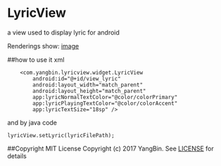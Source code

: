 # LyricView
a view used to display lyric for android

Renderings show:
[image](/image/Animation.gif)


##how to use it
xml
```
    <com.yangbin.lyricview.widget.LyricView
        android:id="@+id/view_lyric"
        android:layout_width="match_parent"
        android:layout_height="match_parent"
        app:lyricNormalTextColor="@color/colorPrimary"
        app:lyricPlayingTextColor="@color/colorAccent"
        app:lyricTextSize="18sp" />
```
and by java code
```
lyricView.setLyric(lyricFilePath);
```
##Copyright
MIT License Copyright (c) 2017 YangBin.
See [LICENSE](LICENSE.txt) for details
